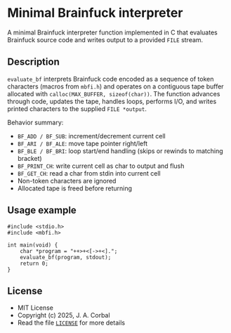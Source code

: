 Minimal Brainfuck interpreter
=============================

A minimal Brainfuck interpreter function implemented in C that evaluates Brainfuck source code and writes output to a provided `FILE` stream.

## Description

`evaluate_bf` interprets Brainfuck code encoded as a sequence of token
characters (macros from `mbfi.h`) and operates on a contiguous tape
buffer allocated with `calloc(MAX_BUFFER, sizeof(char))`.  The function
advances through code, updates the tape, handles loops, performs I/O,
and writes printed characters to the supplied `FILE *output`.

Behavior summary:

  - `BF_ADD / BF_SUB`: increment/decrement current cell
  - `BF_ARI / BF_ALE`: move tape pointer right/left
  - `BF_BLE / BF_BRI`: loop start/end handling (skips or rewinds to
    matching bracket)
  - `BF_PRINT_CH`: write current cell as char to output and flush
  - `BF_GET_CH`: read a char from stdin into current cell
  - Non-token characters are ignored
  - Allocated tape is freed before returning

## Usage example

    #include <stdio.h>
    #include <mbfi.h>

    int main(void) {
        char *program = "++>+<[->+<].";
        evaluate_bf(program, stdout);
        return 0;
    }

## License

  - MIT License
  - Copyright (c) 2025, J. A. Corbal
  - Read the file [`LICENSE`](LICENSE) for more details

